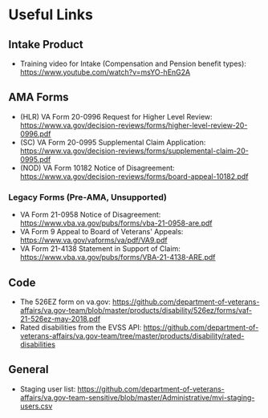 # Useful Links

## Intake Product

- Training video for Intake (Compensation and Pension benefit types): https://www.youtube.com/watch?v=msYO-hEnG2A

## AMA Forms

- (HLR) VA Form 20-0996 Request for Higher Level Review: https://www.va.gov/decision-reviews/forms/higher-level-review-20-0996.pdf
- (SC) VA Form 20-0995 Supplemental Claim Application: https://www.va.gov/decision-reviews/forms/supplemental-claim-20-0995.pdf
- (NOD) VA Form 10182 Notice of Disagreement: https://www.va.gov/decision-reviews/forms/board-appeal-10182.pdf

### Legacy Forms (Pre-AMA, Unsupported)

- VA Form 21-0958 Notice of Disagreement: https://www.vba.va.gov/pubs/forms/vba-21-0958-are.pdf
- VA Form 9 Appeal to Board of Veterans' Appeals: https://www.va.gov/vaforms/va/pdf/VA9.pdf
- VA Form 21-4138 Statement in Support of Claim: https://www.vba.va.gov/pubs/forms/VBA-21-4138-ARE.pdf

## Code

- The 526EZ form on va.gov: https://github.com/department-of-veterans-affairs/va.gov-team/blob/master/products/disability/526ez/forms/vaf-21-526ez-may-2018.pdf
- Rated disabilities from the EVSS API: https://github.com/department-of-veterans-affairs/va.gov-team/tree/master/products/disability/rated-disabilities

## General

- Staging user list: https://github.com/department-of-veterans-affairs/va.gov-team-sensitive/blob/master/Administrative/mvi-staging-users.csv
